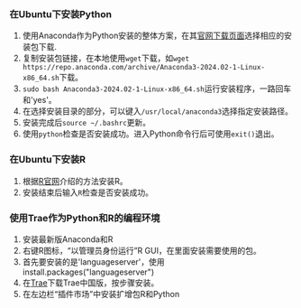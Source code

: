 ### 在Ubuntu下安装Python
1. 使用Anaconda作为Python安装的整体方案，在其[官网下载页面](https://www.anaconda.com/download/success)选择相应的安装包下载.
2. 复制安装包链接，在本地使用`wget`下载，如`wget https://repo.anaconda.com/archive/Anaconda3-2024.02-1-Linux-x86_64.sh`下载。
3. `sudo bash Anaconda3-2024.02-1-Linux-x86_64.sh`运行安装程序，一路回车和'yes'。
4. 在选择安装目录的部分，可以键入`/usr/local/anaconda3`选择指定安装路径。
5. 安装完成后`source ~/.bashrc`更新。
6. 使用`python`检查是否安装成功。进入Python命令行后可使用`exit()`退出。

### 在Ubuntu下安装R
1. 根据[R官网](https://mirrors.tuna.tsinghua.edu.cn/CRAN/)介绍的方法安装R。
2. 安装结束后输入`R`检查是否安装成功。

### 使用Trae作为Python和R的编程环境
1. 安装最新版Anaconda和R
2. 右键R图标，“以管理员身份运行”R GUI，在里面安装需要使用的包。
3. 首先要安装的是'languageserver'，使用install.packages("languageserver")
4. 在[Trae](https://www.trae.com.cn/home)下载Trae中国版，按步骤安装。
5. 在左边栏“插件市场”中安装扩增包R和Python

